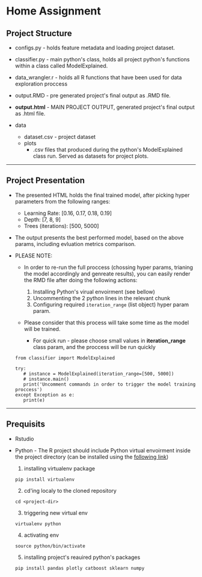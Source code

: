 # Home Assignment

## Project Structure

  * configs.py - holds feature metadata and loading project dataset.
  * classifier.py - main python's class, holds all project python's functions within a class called ModelExplained.
  * data_wrangler.r - holds all R functions that have been used for data exploration proccess
  * output.RMD - pre generated project's final output as .RMD file.
  
  * **output.html** - MAIN PROJECT OUTPUT, generated project's final output as .html file.
  
  * data
      * dataset.csv - project dataset
      * plots
         * .csv files that produced during the python's ModelExplained class run. Served as datasets for project plots.

---

 ## Project Presentation
  
  * The presented HTML holds the final trained model, after picking hyper parameters from the following ranges:
      * Learning Rate: [0.16, 0.17, 0.18, 0.19]
      * Depth: [7, 8, 9]
      * Trees (iterations): [500, 5000]

  * The output presents the best performed model, based on the above params, including evluation metrics comparison.

  * PLEASE NOTE: 
       * In order to re-run the full proccess (chossing hyper params, trianing the model accordingly and genreate results), you can easily render the RMD file after doing the following actions:
           1. Installing Python's virual envoirment (see bellow)
           2. Uncommenting the 2 python lines in the relevant chunk
           3. Configuring required `iteration_range` (list object) hyper param param. 
       
       * Please consider that this process will take some time as the model will be trained.
           * For quick run - please choose small values in **iteration_range** class param, and the proccess will be run quickly

       ```{python}
       from classifier import ModelExplained

       try:
          # instance = ModelExplained(iteration_range=[500, 5000])
          # instance.main()
          print('Uncomment commands in order to trigger the model training proccess')
       except Exception as e:
          print(e)
       ```

--- 

## Prequisits 
  * Rstudio
  * Python - The R project should include Python virtual envoirment inside the project directory (can be installed using the [following link](https://support.rstudio.com/hc/en-us/articles/360023654474-Installing-and-Configuring-Python-with-RStudio))

       1. installing virtualenv package
       ```
       pip install virtualenv
       ```
       
       2. cd'ing localy to the cloned repository 
             
       ```
       cd <project-dir>
       ```
       
       3. triggering new virtual env
       
       ```
       virtualenv python
       ```
       
       4. activating env
       
       ```
       source python/bin/activate
       ```
       
       5. installing project's reauired python's packages
       
       ```
       pip install pandas plotly catboost sklearn numpy
       ```
    
  

                 
